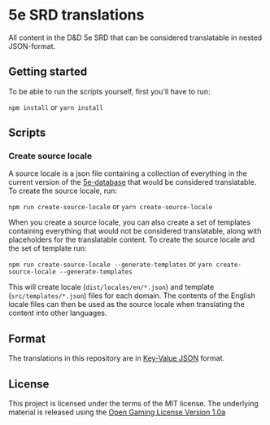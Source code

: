 # 5e SRD translations
All content in the D&amp;D 5e SRD that can be considered translatable in nested JSON-format.

## Getting started

To be able to run the scripts yourself, first you'll have to run:

`npm install`
or
`yarn install`

## Scripts

### Create source locale

A source locale is a json file containing a collection of everything in the current version of the [5e-database](https://github.com/5e-bits/5e-database) that would be considered translatable. To create the source locale, run:

`npm run create-source-locale`
or
`yarn create-source-locale`

When you create a source locale, you can also create a set of templates containing everything that would not be considered translatable, along with placeholders for the translatable content. To create the source locale and the set of template run:

`npm run create-source-locale --generate-templates`
or
`yarn create-source-locale --generate-templates`

This will create locale (`dist/locales/en/*.json`) and template (`src/templates/*.json`) files for each domain. The contents of the English locale files can then be used as the source locale when translating the content into other languages.

## Format
The translations in this repository are in [Key-Value JSON](https://poeditor.com/localization/files/key-value-json) format.

## License
This project is licensed under the terms of the MIT license. The underlying material is released using the [Open Gaming License Version 1.0a](http://www.opengamingfoundation.org/ogl.html)